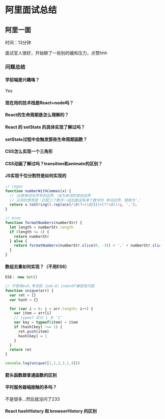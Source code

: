# 阿里面试总结

## 阿里一面

时间：13分钟

面试官人很好，开始聊了一些别的缓和压力，点赞hhh

### 问题总结

#### 学前端是兴趣咯？

Yes

#### 现在用的技术栈是React+node吗？

#### React的生命周期是怎么理解的？

#### React 的 setState 的具体实现了解过吗？

#### setState过程中会触发那些生命周期函数？

#### CSS怎么实现一个三角形

#### CSS动画了解过吗？transition和animate的区别？

#### JS实现千位分割符是如何实现的

```js
// regex
function numberWithCommas(x) {
  // \b是单词与符号的边界，\B为单词的其他边界
  // 正则的意思是：匹配三个数字一组后面没有单个数字的 单词边界，替换为','
  return x.toString().replace(/\B(?=(\d{3})+(?!\d))/g, ',');
}

// mine
function formatNumbers(numberStr) {
  let length = numberStr.length
  if (length <= 3) {
    return numberStr
  } else {
    return formatNumbers(numberStr.slice(0, -3)) + ',' + numberStr.slice(-3)
  }
}

```

#### 数组去重如何实现？（不用ES6）

```js
ES6： new Set()

// 不使用es6,考虑到（ie6-8）indexOf兼容性问题
function unique(arr) {
  var ret = []
  var hash = {}

  for (var i = 0; i < arr.length; i++) {
    var item = arr[i]
    // typeof 区分 1 与 ‘1’
    var key = typeof(item) + item
    if (hash[key] !== 1) {
      ret.push(item)
      hash[key] = 1
    }
  }
  return ret
}

console.log(unique([1,1,2,3,1,4]))
```

#### 箭头函数跟普通函数的区别

#### 平时服务器端接触的多吗？

不是很多...然后就没问了233

#### React hashHistory 和 browserHistory 的区别

